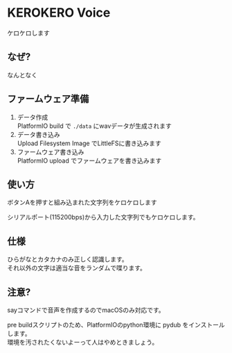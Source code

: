 # KEROKERO Voice

ケロケロします

## なぜ?

なんとなく

## ファームウェア準備

1. データ作成  
PlatformIO build で ```./data``` にwavデータが生成されます
1. データ書き込み  
Upload Filesystem Image でLittleFSに書き込みます
1. ファームウェア書き込み  
PlatformIO upload でファームウェアを書き込みます

## 使い方

ボタンAを押すと組み込まれた文字列をケロケロします

シリアルポート(115200bps)から入力した文字列でもケロケロします。

## 仕様

ひらがなとカタカナのみ正しく認識します。  
それ以外の文字は適当な音をランダムで喋ります。

## 注意?

sayコマンドで音声を作成するのでmacOSのみ対応です。  

pre buildスクリプトのため、PlatformIOのpython環境に pydub をインストールします。  
環境を汚されたくないよーって人はやめときましょう。
